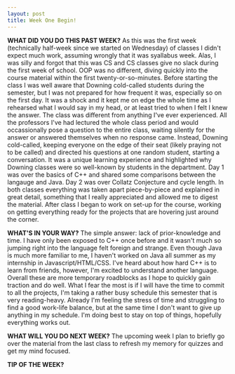 ```yaml
---
layout: post
title: Week One Begin!
---
```


**WHAT DID YOU DO THIS PAST WEEK?** As this was the first week (technically half-week since we started on Wednesday) of classes I didn't expect much work, assuming wrongly that it was syallabus week. Alas, I was silly and forgot that this was CS and CS classes give no slack during the first week of school. OOP was no different, diving quickly into the course material within the first twenty-or-so-minutes. Before starting the class I was well aware that Downing cold-called students during the semester, but I was not prepared for how frequent it was, especially so on the first day. It was a shock and it kept me on edge the whole time as I rehearsed what I would say in my head, or at least tried to when I felt I knew the answer. The class was different from anything I've ever experienced. All the professors I've had lectured the whole class period and would occassionally pose a question to the entire class, waiting silently for the answer or answered themselves when no response came. Instead, Downing cold-called, keeping everyone on the edge of their seat (likely praying not to be called) and directed his questions at one random student, starting a conversation. It was a unique learning experience and highlighted why Downing classes were so well-known by students in the department. Day 1 was over the basics of C++ and shared some comparisons between the langauge and Java. Day 2 was over Collatz Conjecture and cycle length. In both classes everything was taken apart piece-by-piece and explained in great detail, something that I really appreciated and allowed me to digest the material. After class I began to work on set-up for the course, working on getting everything ready for the projects that are hovering just around the corner.

**WHAT'S IN YOUR WAY?** The simple answer: lack of prior-knowledge and time. I have only been exposed to C++ once before and it wasn't much so jumping right into the language felt foreign and strange. Even though Java is much more familiar to me, I haven't worked on Java all summer as my internship in Javascript/HTML/CSS. I've heard about how hard C++ is to learn from friends, however, I'm excited to understand another language. Overall these are more temporary roadblocks as I hope to quickly gain traction and do well. What I fear the most is if I will have the time to commit to all the projects, I'm taking a rather busy schedule this semester that is very reading-heavy. Already I'm feeling the stress of time and struggling to find a good work-life balance, but at the same time I don't want to give up anything in my schedule. I'm doing best to stay on top of things, hopefully everything works out.

**WHAT WILL YOU DO NEXT WEEK?** The upcoming week I plan to briefly go over the material from the last class to refresh my memory for quizzes and get my mind focused. 


**TIP OF THE WEEK?**
